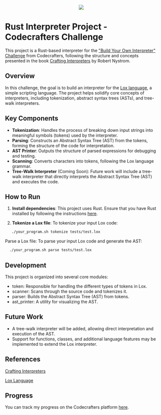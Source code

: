 <p align="center">
  <img src="https://imgur.com/UFORaRQ.gif" />
</p>

# Rust Interpreter Project - Codecrafters Challenge

This project is a Rust-based interpreter for the ["Build Your Own Interpreter" Challenge](https://app.codecrafters.io/courses/interpreter/overview) from Codecrafters, following the structure and concepts presented in the book [Crafting Interpreters](https://craftinginterpreters.com/) by Robert Nystrom.

## Overview

In this challenge, the goal is to build an interpreter for the [Lox language](https://craftinginterpreters.com/the-lox-language.html), a simple scripting language. The project helps solidify core concepts of interpreters, including tokenization, abstract syntax trees (ASTs), and tree-walk interpreters.

## Key Components

- **Tokenization**: Handles the process of breaking down input strings into meaningful symbols (tokens) used by the interpreter.
- **Parsing**: Constructs an Abstract Syntax Tree (AST) from the tokens, forming the structure of the code for interpretation.
- **AST Printer**: Outputs the structure of parsed expressions for debugging and testing.
- **Scanning**: Converts characters into tokens, following the Lox language grammar.
- **Tree-Walk Interpreter** (Coming Soon): Future work will include a tree-walk interpreter that directly interprets the Abstract Syntax Tree (AST) and executes the code.

## How to Run

1. **Install dependencies**: This project uses Rust. Ensure that you have Rust installed by following the instructions [here](https://www.rust-lang.org/tools/install).

2. **Tokenize a Lox file**: To tokenize your input Lox code:
```bash
   ./your_program.sh tokenize tests/test.lox
```
  Parse a Lox file: To parse your input Lox code and generate the AST:
  
  ```bash
    ./your_program.sh parse tests/test.lox
   ```
    
## Development

This project is organized into several core modules:

- token: Responsible for handling the different types of tokens in Lox.
- scanner: Scans through the source code and tokenizes it.
- parser: Builds the Abstract Syntax Tree (AST) from tokens.
- ast_printer: A utility for visualizing the AST.

## Future Work

- A tree-walk interpreter will be added, allowing direct interpretation and execution of the AST.
- Support for functions, classes, and additional language features may be implemented to extend the Lox interpreter.

## References

[Crafting Interpreters](https://craftinginterpreters.com/)

[Lox Language](https://craftinginterpreters.com/the-lox-language.html)

## Progress

You can track my progress on the Codecrafters platform [here](https://app.codecrafters.io/users/snufkinwa).
